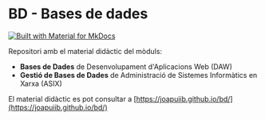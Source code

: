 # BD - Bases de dades
[![Built with Material for MkDocs](https://img.shields.io/badge/Material_for_MkDocs-526CFE?style=for-the-badge&logo=MaterialForMkDocs&logoColor=white)](https://squidfunk.github.io/mkdocs-material/)

Repositori amb el material didàctic del mòduls:
- __Bases de Dades__ de Desenvolupament d'Aplicacions Web (DAW)
- __Gestió de Bases de Dades__ de Administració de Sistemes Informàtics en Xarxa (ASIX)

El material didàctic es pot consultar a [https://joapuiib.github.io/bd/](https://joapuiib.github.io/bd/)
